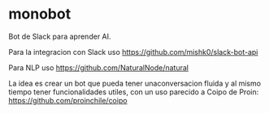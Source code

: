 # monobot

Bot de Slack para aprender AI.

Para la integracion con Slack uso https://github.com/mishk0/slack-bot-api

Para NLP uso https://github.com/NaturalNode/natural

La idea es crear un bot que pueda tener unaconversacion fluida y al mismo tiempo tener funcionalidades utiles, con un uso parecido a Coipo de Proin: https://github.com/proinchile/coipo

